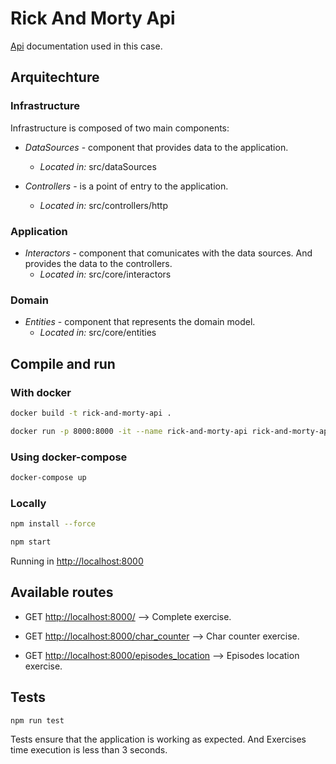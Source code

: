 # Rick And Morty Api

[Api](https://rickandmortyapi.com/documentation) documentation used in this case.

## Arquitechture

### **Infrastructure**

Infrastructure is composed of two main components:

* *DataSources* - component that provides data to the application.
  * *Located in:* src/dataSources

* *Controllers* - is a point of entry to the application.
  * *Located in:* src/controllers/http

### **Application**

* *Interactors* - component that comunicates with the data sources. And provides the data to the controllers.
  * *Located in:* src/core/interactors

### **Domain**

* *Entities* - component that represents the domain model.
  * *Located in:* src/core/entities

## Compile and run

### With docker

```bash
docker build -t rick-and-morty-api .

docker run -p 8000:8000 -it --name rick-and-morty-api rick-and-morty-api
```

### Using docker-compose

```bash
docker-compose up
```

### Locally

```bash
npm install --force

npm start
```

Running in <http://localhost:8000>

## Available routes

* GET <http://localhost:8000/> --> Complete exercise.

* GET <http://localhost:8000/char_counter> --> Char counter exercise.

* GET <http://localhost:8000/episodes_location> --> Episodes location exercise.

## Tests

```bash
npm run test
```

Tests ensure that the application is working as expected. And Exercises time execution is less than 3 seconds.
